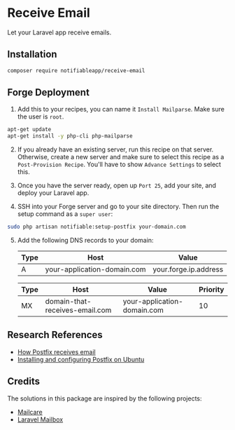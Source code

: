# Receive Email
Let your Laravel app receive emails.

## Installation
```bash
composer require notifiableapp/receive-email
```

## Forge Deployment
1. Add this to your recipes, you can name it `Install Mailparse`. Make sure the user is `root`.
```bash
apt-get update
apt-get install -y php-cli php-mailparse
```

2. If you already have an existing server, run this recipe on that server. 
Otherwise, create a new server and make sure to select this recipe as a `Post-Provision Recipe`. 
You'll have to show `Advance Settings` to select this.

3. Once you have the server ready, open up `Port 25`, add your site, and deploy your Laravel app.

4. SSH into your Forge server and go to your site directory. Then run the setup command as a `super user`:
```bash
sudo php artisan notifiable:setup-postfix your-domain.com
```

5. Add the following DNS records to your domain:

    | Type | Host                        | Value                 |
    |------|-----------------------------|-----------------------|
    | A    | your-application-domain.com | your.forge.ip.address |
 
    | Type | Host                           | Value                | Priority |
    |------|--------------------------------|----------------------| --- |
    | MX   | domain-that-receives-email.com | your-application-domain.com | 10 |


## Research References
- [How Postfix receives email](https://www.postfix.org/OVERVIEW.html#receiving)
- [Installing and configuring Postfix on Ubuntu](https://ubuntu.com/server/docs/install-and-configure-postfix)

## Credits
The solutions in this package are inspired by the following projects:
- [Mailcare](https://gitlab.com/mailcare/mailcare)
- [Laravel Mailbox](https://github.com/beyondcode/laravel-mailbox)